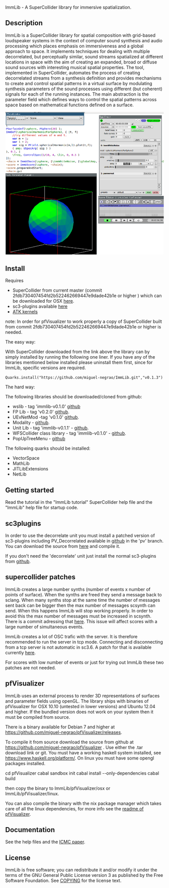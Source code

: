 ImmLib - A SuperCollider library for immersive spatialization.

Description
-----------

ImmLib is a SuperCollider library for spatial composition with grid-based loudspeaker systems in the context of computer sound synthesis and audio processing which places emphasis on immersiveness and a global approach to space. It implements techniques for dealing with multiple decorrelated, but perceptually similar, sound streams spatialized at different locations in space with the aim of creating an expanded, broad or diffuse sound sources with interesting musical spatial properties. The tool, implemented in SuperCollider, automates the process of creating decorrelated streams from a synthesis definition and provides mechanisms to create and control spatial patterns in a virtual surface by modulating synthesis parameters of the sound processes using different (but coherent) signals for each of the running instances. The main abstraction is the parameter field which defines ways to control the spatial patterns across space based on mathematical functions defined on a surface.

![immlib in action](mainScreenGrab1.png)

Install
-------

Requires 

* SuperCollider from current master (commit 2fdb730407454fd2b522462669447e9dade42b1e or higher ) which can be downloaded for OSX [here](http://supercollider.s3.amazonaws.com/builds/supercollider/supercollider/osx/master-latest.html).
* sc3-plugins available [here](https://github.com/supercollider/sc3-plugins)
* [ATK kernels](http://www.ambisonictoolkit.net/wiki/tiki-index.php?page=Downloads)

note:
In order for pfVisualizer to work properly a copy of SuperCollider built from commit 2fdb730407454fd2b522462669447e9dade42b1e or higher is needed.


The easy way:

With SuperCollider downloaded from the link above the library can by simply installed by running the following one liner. If you have any of the libraries mentioned below installed please uninstall them first, since for ImmLib, specific versions are required.

```
Quarks.install("https://github.com/miguel-negrao/ImmLib.git","v0.1.3")
```
The hard way:

The following libraries should be downloaded/cloned from github:

* wslib - tag 'immlib-v0.1.0' [github](https://github.com/miguel-negrao/wslib)
* FP Lib - tag 'v0.2.0' [github](https://github.com/miguel-negrao/FPLib).
* UEvNetMod -tag 'v0.1.0' [github](https://github.com/miguel-negrao/UEvNetMod).
* Modality - [github](https://github.com/ModalityTeam/Modality-toolkit).
* Unit Lib - tag 'immlib-v0.1.1' - [github](https://github.com/miguel-negrao/Unit-Lib/).
* WFSCollider class library - tag 'immlib-v0.1.0' - [github](https://github.com/miguel-negrao/WFSCollider-Class-Library/).
* PopUpTreeMenu - [github](https://github.com/miguel-negrao/PopUpTreeMenu)

The following quarks should be installed:

* VectorSpace
* MathLib
* JITLibExtensions
* NetLib

Getting started
---------------

Read the tutorial in the "ImmLib tutorial" SuperCollider help file and the "ImmLib" help file for startup code.

sc3plugins
----------

In order to use the decorrelate unit you must install a patched version of sc3-plugins including PV_Decorrelated available in [github](https://github.com/miguel-negrao/sc3-plugins) in the 'pv' branch. You can download the source from [here](https://github.com/miguel-negrao/sc3-plugins/archive/pv.zip) and compile it.

If you don't need the 'decorrelate' unit just install the normal sc3-plugins from [github](https://github.com/supercollider/sc3-plugins).

supercollider patches
---------------------

ImmLib creates a large number synths (number of events x number of points of surface). When the synths are freed they send a message back to sclang. When many synths stop at the same time the number of messages sent back can be bigger then the max number of messages scsynth can send. When this happens ImmLib will stop working properly. In order to avoid this the max number of messages must be increased in scsynth. There is a commit adressing that [here](https://github.com/miguel-negrao/supercollider/commit/2d7fe37e3707acb8543314595ec2ccbb0cf22a90). This issue will affect scores with a large number of simultaneous events.

ImmLib creates a lot of OSC trafic with the server. It is therefore recommended to run the server in tcp mode. Connecting and disconnecting from a tcp server is not automatic in sc3.6. A patch for that is available currently [here](https://github.com/miguel-negrao/supercollider/tree/tcpConnect).

For scores with low number of events or just for trying out ImmLib these two patches are not needed.

pfVisualizer
------------

ImmLib uses an external process to render 3D representations of surfaces and parameter fields using openGL. The library ships with binaries of pfVisualizer for OSX 10.10 (untested in lower versions) and Ubuntu 12.04 and higher.  If the bundled version does not work on your system then it must be compiled from source.

There is a binary available for Debian 7 and higher at https://github.com/miguel-negrao/pfVisualizer/releases.

To compile it from source download the source from github at https://github.com/miguel-negrao/pfVisualizer . Use either the .tar download link or git.
You must have a working haskell system installed, see https://www.haskell.org/platform/. On linux you must have some opengl packages installed.

cd pfVisualizer
cabal sandbox init
cabal install --only-dependencies
cabal build

then copy the binary to ImmLib/pfVisualizer/osx or ImmLib/pfVisualizer/linux.

You can also compile the binary with the nix package manager which takes care of all the linux dependencies, for more info see the [readme of pfVisualizer](https://github.com/miguel-negrao/pfVisualizer).

Documentation
-------------

See the help files and the [ICMC paper](http://www.friendlyvirus.org/files/miguelnegraoicmc2014.pdf).


License
-------

ImmLib is free software; you can redistribute it and/or modify it under
the terms of the GNU General Public License version 3 as published by the Free Software Foundation. See [COPYING](COPYING) for the license text.
